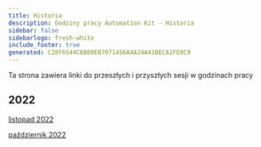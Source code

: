 ```yaml
---
title: Historia
description: Godziny pracy Automation Kit - Historia
sidebar: false
sidebarlogo: fresh-white
include_footer: true
generated: C28F6544C6800EB7071456A4A24A41BECA1FE8C9
---
```


Ta strona zawiera linki do przeszłych i przyszłych sesji w godzinach pracy

## 2022

[listopad 2022](/pl/office-hours/november-2022)

[październik 2022](/pl/office-hours/october-2022)
